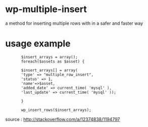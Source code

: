 # wp-multiple-insert
a method for inserting multiple rows with in a safer and faster way

# usage example
```
       $insert_arrays = array();
       foreach($assets as $asset) {
     
       $insert_arrays[] = array(
       'type' => "multiple_row_insert",
       'status' => 1,
       'name'=>$asset,
       'added_date' => current_time( 'mysql' ),
       'last_update' => current_time( 'mysql' ));
     
       }
     
       wp_insert_rows($insert_arrays);
 ```
 
 
 source : http://stackoverflow.com/a/12374838/1194797
